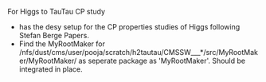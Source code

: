For Higgs to TauTau CP study

* has the desy setup for the CP properties studies of Higgs following Stefan Berge Papers.
* Find the MyRootMaker for /nfs/dust/cms/user/pooja/scratch/h2tautau/CMSSW___*/src/MyRootMaker/MyRootMaker/ as seperate package as 'MyRootMaker'. Should be integrated in place.